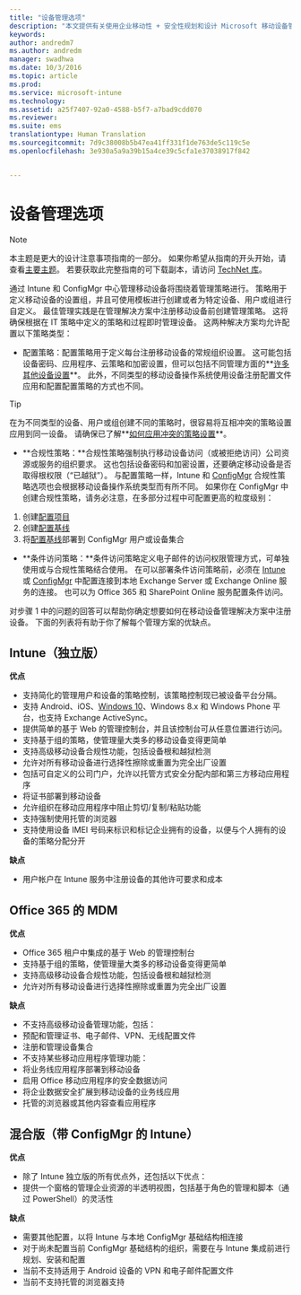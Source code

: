 ```yaml
---
title: "设备管理选项"
description: "本文提供有关使用企业移动性 + 安全性规划和设计 Microsoft 移动设备管理解决方案时的设备管理选项的指导。"
keywords: 
author: andredm7
ms.author: andredm
manager: swadhwa
ms.date: 10/3/2016
ms.topic: article
ms.prod: 
ms.service: microsoft-intune
ms.technology: 
ms.assetid: a25f7407-92a0-4588-b5f7-a7bad9cdd070
ms.reviewer: 
ms.suite: ems
translationtype: Human Translation
ms.sourcegitcommit: 7d9c38008b5b47ea41ff331f1de763de5c119c5e
ms.openlocfilehash: 3e930a5a9a39b15a4ce39c5cfa1e37038917f842


---
```


# <a name="device-management-options"></a>设备管理选项

>[!NOTE]
>本主题是更大的设计注意事项指南的一部分。 如果你希望从指南的开头开始，请查看[主要主题](mdm-design-considerations-guide.md)。 若要获取此完整指南的可下载副本，请访问 [TechNet 库](https://gallery.technet.microsoft.com/Mobile-Device-Management-7d401582)。

通过 Intune 和 ConfigMgr 中心管理移动设备将围绕着管理策略进行。 策略用于定义移动设备的设置组，并且可使用模板进行创建或者为特定设备、用户或组进行自定义。 最佳管理实践是在管理解决方案中注册移动设备前创建管理策略。 这将确保根据在 IT 策略中定义的策略和过程即时管理设备。 这两种解决方案均允许配置以下策略类型：

- 配置策略：配置策略用于定义每台注册移动设备的常规组织设置。 这可能包括设备密码、应用程序、云策略和加密设置，但可以包括不同管理方面的**[许多其他设备设置](https://technet.microsoft.com/library/dn743712.aspx)**。 此外，不同类型的移动设备操作系统使用设备注册配置文件应用和配置配置策略的方式也不同。

>[!TIP]
>在为不同类型的设备、用户或组创建不同的策略时，很容易将互相冲突的策略设置应用到同一设备。 请确保已了解**[如何应用冲突的策略设置](https://technet.microsoft.com/library/dn743712.aspx)**。

- **合规性策略：**合规性策略强制执行移动设备访问（或被拒绝访问）公司资源或服务的组织要求。 这也包括设备密码和加密设置，还要确定移动设备是否取得根权限（“已越狱”）。 与配置策略一样，Intune 和 [ConfigMgr](https://technet.microsoft.com/library/dn376523.aspx) 合规性策略选项也会根据移动设备操作系统类型而有所不同。 如果你在 ConfigMgr 中创建合规性策略，请务必注意，在多部分过程中可配置更高的粒度级别：

 1. 创建[配置项目](https://technet.microsoft.com/library/gg712331.aspx?WT.mc_id=Blog_EntMob_Showcase_PCIT)
 2. 创建[配置基线](https://technet.microsoft.com/library/gg712268.aspx?WT.mc_id=Blog_EntMob_Showcase_PCIT)
 3. 将[配置基线](https://technet.microsoft.com/library/hh219289.aspx?WT.mc_id=Blog_EntMob_Showcase_PCIT)部署到 ConfigMgr 用户或设备集合

- **条件访问策略：**条件访问策略定义电子邮件的访问权限管理方式，可单独使用或与合规性策略结合使用。 在可以部署条件访问策略前，必须在 [Intune](/Intune/deploy-use/restrict-access-to-email-and-o365-services-with-microsoft-intune) 或 [ConfigMgr](https://technet.microsoft.com/library/dn919655.aspx) 中配置连接到本地 Exchange Server 或 Exchange Online 服务的连接。 也可以为 Office 365 和 SharePoint Online 服务配置条件访问。

对步骤 1 中的问题的回答可以帮助你确定想要如何在移动设备管理解决方案中注册设备。 下面的列表将有助于你了解每个管理方案的优缺点。

## <a name="intune-standalone"></a>Intune（独立版）

**优点**

- 支持简化的管理用户和设备的策略控制，该策略控制现已被设备平台分隔。
- 支持 Android、iOS、[Windows 10](https://technet.microsoft.com/library/mt147406.aspx)、Windows 8.x 和 Windows Phone 平台，也支持 Exchange ActiveSync。
- 提供简单的基于 Web 的管理控制台，并且该控制台可从任意位置进行访问。
- 支持基于组的策略，使管理量大类多的移动设备变得更简单
- 支持高级移动设备合规性功能，包括设备根和越狱检测
- 允许对所有移动设备进行选择性擦除或重置为完全出厂设置
- 包括可自定义的公司门户，允许以托管方式安全分配内部和第三方移动应用程序
- 将证书部署到移动设备
- 允许组织在移动应用程序中阻止剪切/复制/粘贴功能
- 支持强制使用托管的浏览器
- 支持使用设备 IMEI 号码来标识和标记企业拥有的设备，以便与个人拥有的设备的策略分配分开

**缺点**

- 用户帐户在 Intune 服务中注册设备的其他许可要求和成本

## <a name="mdm-for-office-365"></a>Office 365 的 MDM

**优点**

- Office 365 租户中集成的基于 Web 的管理控制台
- 支持基于组的策略，使管理量大类多的移动设备变得更简单
- 支持高级移动设备合规性功能，包括设备根和越狱检测
- 允许对所有移动设备进行选择性擦除或重置为完全出厂设置

**缺点**

- 不支持高级移动设备管理功能，包括：
 - 预配和管理证书、电子邮件、VPN、无线配置文件
 - 注册和管理设备集合
- 不支持某些移动应用程序管理功能：
 - 将业务线应用程序部署到移动设备
 - 启用 Office 移动应用程序的安全数据访问
 - 将企业数据安全扩展到移动设备的业务线应用
 - 托管的浏览器或其他内容查看应用程序

## <a name="hybrid-intune-with-configmgr"></a>混合版（带 ConfigMgr 的 Intune）

**优点**

- 除了 Intune 独立版的所有优点外，还包括以下优点：
 - 提供一个窗格的管理企业资源的半透明视图，包括基于角色的管理和脚本（通过 PowerShell）的灵活性

**缺点**

- 需要其他配置，以将 Intune 与本地 ConfigMgr 基础结构相连接
- 对于尚未配置当前 ConfigMgr 基础结构的组织，需要在与 Intune 集成前进行规划、安装和配置
- 当前不支持适用于 Android 设备的 VPN 和电子邮件配置文件
- 当前不支持托管的浏览器支持



<!--HONumber=Nov16_HO4-->


